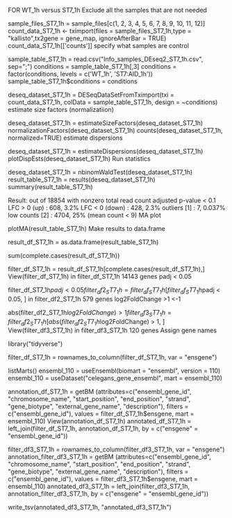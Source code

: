 FOR WT_1h versus ST7_1h
Exclude all the samples that are not needed

sample_files_ST7_1h = sample_files[c(1, 2, 3, 4, 5, 6, 7, 8, 9, 10, 11, 12)] count_data_ST7_1h <- tximport(files = sample_files_ST7_1h,type = "kallisto",tx2gene = gene_map, ignoreAfterBar = TRUE) count_data_ST7_1h[['counts']]
specify what samples are control

sample_table_ST7_1h = read.csv("Info_samples_DEseq2_ST7_1h.csv", sep=";") conditions = sample_table_ST7_1h[,3] conditions = factor(conditions, levels = c('WT_1h', 'ST7:AID_1h')) sample_table_ST7_1h$conditions = conditions

deseq_dataset_ST7_1h = DESeqDataSetFromTximport(txi = count_data_ST7_1h, colData = sample_table_ST7_1h, design = ~conditions)
estimate size factors (normalizatiion)

deseq_dataset_ST7_1h = estimateSizeFactors(deseq_dataset_ST7_1h) normalizationFactors(deseq_dataset_ST7_1h) counts(deseq_dataset_ST7_1h, normalized=TRUE)
estimate dispersions

deseq_dataset_ST7_1h = estimateDispersions(deseq_dataset_ST7_1h) plotDispEsts(deseq_dataset_ST7_1h)
Run statistics

deseq_dataset_ST7_1h = nbinomWaldTest(deseq_dataset_ST7_1h) result_table_ST7_1h = results(deseq_dataset_ST7_1h) summary(result_table_ST7_1h)

Result: out of 18854 with nonzero total read count adjusted p-value < 0.1 LFC > 0 (up) : 608, 3.2% LFC < 0 (down) : 428, 2.3% outliers [1] : 7, 0.037% low counts [2] : 4704, 25% (mean count < 9)
MA plot

plotMA(result_table_ST7_1h)
Make results to data.frame

result_df_ST7_1h = as.data.frame(result_table_ST7_1h)

sum(complete.cases(result_df_ST7_1h))

filter_df_ST7_1h = result_df_ST7_1h[complete.cases(result_df_ST7_1h),] View(filter_df_ST7_1h)
in filter_df_ST7_1h 14143 genes
padj < 0.05

filter_df_ST7_1h$padj < 0.05 filter_df2_ST7_1h = filter_df_ST7_1h[filter_df_ST7_1h$padj < 0.05, ]
in filter_df2_ST7_1h 579 genes
log2FoldChange >1 <-1

abs(filter_df2_ST7_1h$log2FoldChange) > 1 filter_df3_ST7_1h = filter_df2_ST7_1h[abs(filter_df2_ST7_1h$log2FoldChange) > 1, ] View(filter_df3_ST7_1h)
in filter_df3_ST7_1h 120 genes
Assign gene names

library("tidyverse")

filter_df_ST7_1h = rownames_to_column(filter_df_ST7_1h, var = "ensgene")

listMarts() ensembl_110 = useEnsembl(biomart = "ensembl", version = 110) ensembl_110 = useDataset("celegans_gene_ensembl", mart = ensembl_110)

annotation_df_ST7_1h = getBM (attributes=c("ensembl_gene_id", "chromosome_name", "start_position", "end_position", "strand", "gene_biotype", "external_gene_name", "description"), filters = c("ensembl_gene_id"), values = filter_df_ST7_1h$ensgene, mart = ensembl_110) View(annotation_df_ST7_1h) annotated_df_ST7_1h = left_join(filter_df_ST7_1h, annotation_df_ST7_1h, by = c("ensgene" = "ensembl_gene_id"))

filter_df3_ST7_1h = rownames_to_column(filter_df3_ST7_1h, var = "ensgene") annotation_filter_df3_ST7_1h = getBM (attributes=c("ensembl_gene_id", "chromosome_name", "start_position", "end_position", "strand", "gene_biotype", "external_gene_name", "description"), filters = c("ensembl_gene_id"), values = filter_df3_ST7_1h$ensgene, mart = ensembl_110) annotated_df3_ST7_1h = left_join(filter_df3_ST7_1h, annotation_filter_df3_ST7_1h, by = c("ensgene" = "ensembl_gene_id"))

write_tsv(annotated_df3_ST7_1h, "annotated_df3_ST7_1h")
